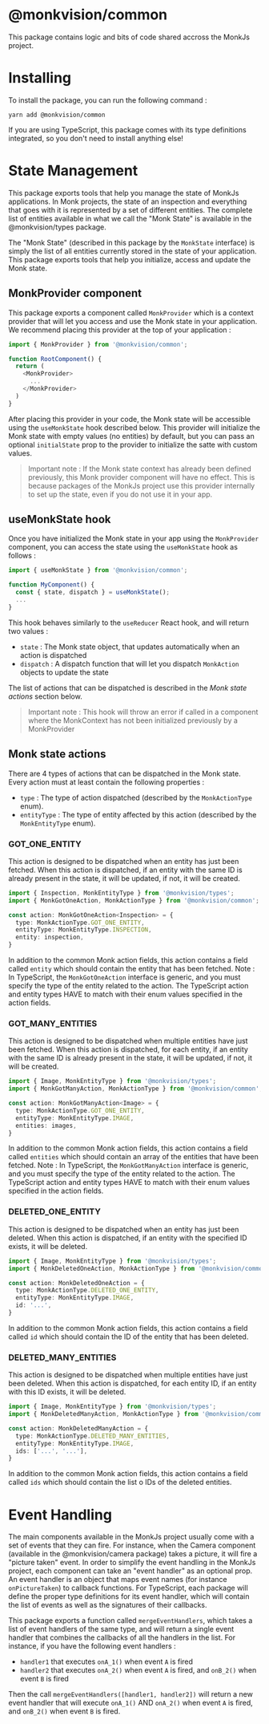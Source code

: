 # @monkvision/common
This package contains logic and bits of code shared accross the MonkJs project.

# Installing
To install the package, you can run the following command :

```shell
yarn add @monkvision/common
```

If you are using TypeScript, this package comes with its type definitions integrated, so you don't need to install
anything else!

# State Management
This package exports tools that help you manage the state of MonkJs applications. In Monk projects, the state of an
inspection and everything that goes with it is represented by a set of different entities. The complete list of entities
available in what we call the "Monk State" is available in the @monkvision/types package.

The "Monk State" (described in this package by the `MonkState` interface) is simply the list of all entities currently
stored in the state of your application. This package exports tools that help you initialize, access and update the
Monk state.

## MonkProvider component
This package exports a component called `MonkProvider` which is a context provider that will let you access and use the
Monk state in your application. We recommend placing this provider at the top of your application :

```typescript jsx
import { MonkProvider } from '@monkvision/common';

function RootComponent() {
  return (
    <MonkProvider>
      ...
    </MonkProvider>
  )
}
```

After placing this provider in your code, the Monk state will be accessible using the `useMonkState` hook described
below. This provider will initialize the Monk state with empty values (no entities) by default, but you can pass an
optional `initialState` prop to the provider to initialize the satte with custom values.

> Important note : If the Monk state context has already been defined previously, this Monk provider component will
> have no effect. This is because packages of the MonkJs project use this provider internally to set up the state, even
> if you do not use it in your app.

## useMonkState hook
Once you have initialized the Monk state in your app using the `MonkProvider` component, you can access the state using
the `useMonkState` hook as follows :

```typescript jsx
import { useMonkState } from '@monkvision/common';

function MyComponent() {
  const { state, dispatch } = useMonkState();
  ...
}
```

This hook behaves similarly to the `useReducer` React hook, and will return two values :
- `state` : The Monk state object, that updates automatically when an action is dispatched
- `dispatch` : A dispatch function that will let you dispatch `MonkAction` objects to update the state

The list of actions that can be dispatched is described in the *Monk state actions* section below.

> Important note : This hook will throw an error if called in a component where the MonkContext has not been initialized
> previously by a MonkProvider

## Monk state actions
There are 4 types of actions that can be dispatched in the Monk state. Every action must at least contain the following
properties :

- `type` : The type of action dispatched (described by the `MonkActionType` enum).
- `entityType` : The type of entity affected by this action (described by the `MonkEntityType` enum).

### GOT_ONE_ENTITY
This action is designed to be dispatched when an entity has just been fetched. When this action is dispatched, if an
entity with the same ID is already present in the state, it will be updated, if not, it will be created.

```typescript
import { Inspection, MonkEntityType } from '@monkvision/types';
import { MonkGotOneAction, MonkActionType } from '@monkvision/common';

const action: MonkGotOneAction<Inspection> = {
  type: MonkActionType.GOT_ONE_ENTITY,
  entityType: MonkEntityType.INSPECTION,
  entity: inspection,
}
```

In addition to the common Monk action fields, this action contains a field called `entity` which should contain the
entity that has been fetched. Note : In TypeScript, the `MonkGotOneAction` interface is generic, and you must specify
the type of the entity related to the action. The TypeScript action and entity types HAVE to match with their enum
values specified in the action fields.

### GOT_MANY_ENTITIES
This action is designed to be dispatched when multiple entities have just been fetched. When this action is dispatched,
for each entity, if an entity with the same ID is already present in the state, it will be updated, if not, it will be
created.

```typescript
import { Image, MonkEntityType } from '@monkvision/types';
import { MonkGotManyAction, MonkActionType } from '@monkvision/common';

const action: MonkGotManyAction<Image> = {
  type: MonkActionType.GOT_ONE_ENTITY,
  entityType: MonkEntityType.IMAGE,
  entities: images,
}
```

In addition to the common Monk action fields, this action contains a field called `entities` which should contain an
array of the entities that have been fetched. Note : In TypeScript, the `MonkGotManyAction` interface is generic, and
you must specify the type of the entity related to the action. The TypeScript action and entity types HAVE to match
with their enum values specified in the action fields.

### DELETED_ONE_ENTITY
This action is designed to be dispatched when an entity has just been deleted. When this action is dispatched, if an
entity with the specified ID exists, it will be deleted.

```typescript
import { Image, MonkEntityType } from '@monkvision/types';
import { MonkDeletedOneAction, MonkActionType } from '@monkvision/common';

const action: MonkDeletedOneAction = {
  type: MonkActionType.DELETED_ONE_ENTITY,
  entityType: MonkEntityType.IMAGE,
  id: '...',
}
```

In addition to the common Monk action fields, this action contains a field called `id` which should contain the ID of
the entity that has been deleted.

### DELETED_MANY_ENTITIES
This action is designed to be dispatched when multiple entities have just been deleted. When this action is dispatched,
for each entity ID, if an entity with this ID exists, it will be deleted.

```typescript
import { Image, MonkEntityType } from '@monkvision/types';
import { MonkDeletedManyAction, MonkActionType } from '@monkvision/common';

const action: MonkDeletedManyAction = {
  type: MonkActionType.DELETED_MANY_ENTITIES,
  entityType: MonkEntityType.IMAGE,
  ids: ['...', '...'],
}
```

In addition to the common Monk action fields, this action contains a field called `ids` which should contain the list o
IDs of the deleted entities.

# Event Handling
The main components available in the MonkJs project usually come with a set of events that they can fire. For instance,
when the Camera component (available in the @monkvision/camera package) takes a picture, it will fire a "picture taken"
event. In order to simplify the event handling in the MonkJs project, each component can take an "event handler" as an
optional prop. An event handler is an object that maps event names (for instance `onPictureTaken`) to callback
functions. For TypeScript, each package will define the proper type definitions for its event handler, which will
contain the list of events as well as the signatures of their callbacks.

This package exports a function called `mergeEventHandlers`, which takes a list of event handlers of the same type, and
will return a single event handler that combines the callbacks of all the handlers in the list. For instance, if you
have the following event handlers :

- `handler1` that executes `onA_1()` when event `A` is fired
- `handler2` that executes `onA_2()` when event `A` is fired, and `onB_2()` when event `B` is fired

Then the call `mergeEventHandlers([handler1, handler2])` will return a new event handler that will execute `onA_1()` AND
`onA_2()` when event `A` is fired, and `onB_2()` when event `B` is fired.
